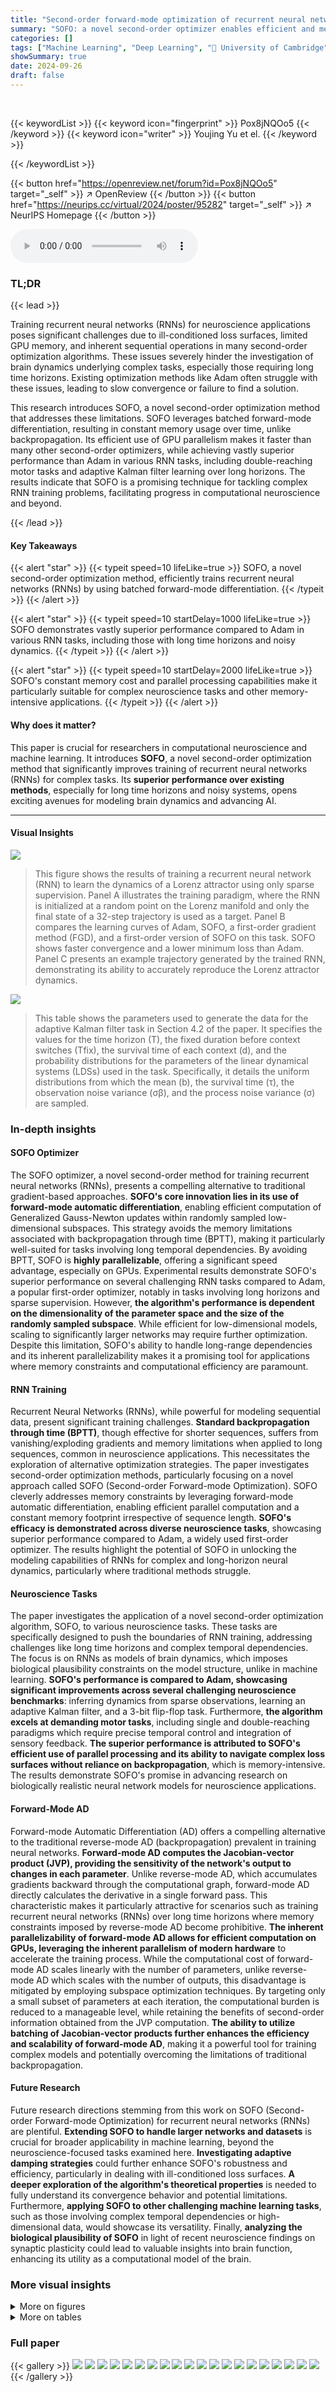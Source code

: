 ```yaml
---
title: "Second-order forward-mode optimization of recurrent neural networks for neuroscience"
summary: "SOFO: a novel second-order optimizer enables efficient and memory-friendly RNN training for neuroscience tasks, surpassing Adam's performance, especially on long time horizons."
categories: []
tags: ["Machine Learning", "Deep Learning", "🏢 University of Cambridge",]
showSummary: true
date: 2024-09-26
draft: false
---
```


<br>

{{< keywordList >}}
{{< keyword icon="fingerprint" >}} Pox8jNQOo5 {{< /keyword >}}
{{< keyword icon="writer" >}} Youjing Yu et el. {{< /keyword >}}
 
{{< /keywordList >}}

{{< button href="https://openreview.net/forum?id=Pox8jNQOo5" target="_self" >}}
↗ OpenReview
{{< /button >}}
{{< button href="https://neurips.cc/virtual/2024/poster/95282" target="_self" >}}
↗ NeurIPS Homepage
{{< /button >}}


<audio controls>
    <source src="https://ai-paper-reviewer.com/Pox8jNQOo5/podcast.wav" type="audio/wav">
    Your browser does not support the audio element.
</audio>


### TL;DR


{{< lead >}}

Training recurrent neural networks (RNNs) for neuroscience applications poses significant challenges due to ill-conditioned loss surfaces, limited GPU memory, and inherent sequential operations in many second-order optimization algorithms.  These issues severely hinder the investigation of brain dynamics underlying complex tasks, especially those requiring long time horizons. Existing optimization methods like Adam often struggle with these issues, leading to slow convergence or failure to find a solution. 

This research introduces SOFO, a novel second-order optimization method that addresses these limitations. SOFO leverages batched forward-mode differentiation, resulting in constant memory usage over time, unlike backpropagation.  Its efficient use of GPU parallelism makes it faster than many other second-order optimizers, while achieving vastly superior performance than Adam in various RNN tasks, including double-reaching motor tasks and adaptive Kalman filter learning over long horizons. The results indicate that SOFO is a promising technique for tackling complex RNN training problems, facilitating progress in computational neuroscience and beyond.

{{< /lead >}}


#### Key Takeaways

{{< alert "star" >}}
{{< typeit speed=10 lifeLike=true >}} SOFO, a novel second-order optimization method, efficiently trains recurrent neural networks (RNNs) by using batched forward-mode differentiation. {{< /typeit >}}
{{< /alert >}}

{{< alert "star" >}}
{{< typeit speed=10 startDelay=1000 lifeLike=true >}} SOFO demonstrates vastly superior performance compared to Adam in various RNN tasks, including those with long time horizons and noisy dynamics. {{< /typeit >}}
{{< /alert >}}

{{< alert "star" >}}
{{< typeit speed=10 startDelay=2000 lifeLike=true >}} SOFO's constant memory cost and parallel processing capabilities make it particularly suitable for complex neuroscience tasks and other memory-intensive applications. {{< /typeit >}}
{{< /alert >}}

#### Why does it matter?
This paper is crucial for researchers in computational neuroscience and machine learning.  It introduces **SOFO**, a novel second-order optimization method that significantly improves training of recurrent neural networks (RNNs) for complex tasks. Its **superior performance over existing methods**, especially for long time horizons and noisy systems, opens exciting avenues for modeling brain dynamics and advancing AI.

------
#### Visual Insights



![](https://ai-paper-reviewer.com/Pox8jNQOo5/figures_5_1.jpg)

> This figure shows the results of training a recurrent neural network (RNN) to learn the dynamics of a Lorenz attractor using only sparse supervision. Panel A illustrates the training paradigm, where the RNN is initialized at a random point on the Lorenz manifold and only the final state of a 32-step trajectory is used as a target. Panel B compares the learning curves of Adam, SOFO, a first-order gradient method (FGD), and a first-order version of SOFO on this task. SOFO shows faster convergence and a lower minimum loss than Adam. Panel C presents an example trajectory generated by the trained RNN, demonstrating its ability to accurately reproduce the Lorenz attractor dynamics.





![](https://ai-paper-reviewer.com/Pox8jNQOo5/tables_17_1.jpg)

> This table shows the parameters used to generate the data for the adaptive Kalman filter task in Section 4.2 of the paper.  It specifies the values for the time horizon (T), the fixed duration before context switches (Tfix), the survival time of each context (d), and the probability distributions for the parameters of the linear dynamical systems (LDSs) used in the task. Specifically, it details the uniform distributions from which the mean (b), the survival time (τ), the observation noise variance (σβ), and the process noise variance (σ) are sampled.





### In-depth insights


#### SOFO Optimizer
The SOFO optimizer, a novel second-order method for training recurrent neural networks (RNNs), presents a compelling alternative to traditional gradient-based approaches.  **SOFO's core innovation lies in its use of forward-mode automatic differentiation**, enabling efficient computation of Generalized Gauss-Newton updates within randomly sampled low-dimensional subspaces. This strategy avoids the memory limitations associated with backpropagation through time (BPTT), making it particularly well-suited for tasks involving long temporal dependencies. By avoiding BPTT, SOFO is **highly parallelizable**, offering a significant speed advantage, especially on GPUs.  Experimental results demonstrate SOFO's superior performance on several challenging RNN tasks compared to Adam, a popular first-order optimizer, notably in tasks involving long horizons and sparse supervision.  However, **the algorithm's performance is dependent on the dimensionality of the parameter space and the size of the randomly sampled subspace**.  While efficient for low-dimensional models, scaling to significantly larger networks may require further optimization.  Despite this limitation, SOFO's ability to handle long-range dependencies and its inherent parallelizability makes it a promising tool for applications where memory constraints and computational efficiency are paramount.

#### RNN Training
Recurrent Neural Networks (RNNs), while powerful for modeling sequential data, present significant training challenges.  **Standard backpropagation through time (BPTT)**, though effective for shorter sequences, suffers from vanishing/exploding gradients and memory limitations when applied to long sequences, common in neuroscience applications.  This necessitates the exploration of alternative optimization strategies. The paper investigates second-order optimization methods, particularly focusing on a novel approach called SOFO (Second-order Forward-mode Optimization). SOFO cleverly addresses memory constraints by leveraging forward-mode automatic differentiation, enabling efficient parallel computation and a constant memory footprint irrespective of sequence length.  **SOFO's efficacy is demonstrated across diverse neuroscience tasks**, showcasing superior performance compared to Adam, a widely used first-order optimizer.  The results highlight the potential of SOFO in unlocking the modeling capabilities of RNNs for complex and long-horizon neural dynamics, particularly where traditional methods struggle.

#### Neuroscience Tasks
The paper investigates the application of a novel second-order optimization algorithm, SOFO, to various neuroscience tasks.  These tasks are specifically designed to push the boundaries of RNN training, addressing challenges like long time horizons and complex temporal dependencies. The focus is on RNNs as models of brain dynamics, which imposes biological plausibility constraints on the model structure, unlike in machine learning.  **SOFO's performance is compared to Adam, showcasing significant improvements across several challenging neuroscience benchmarks**:  inferring dynamics from sparse observations, learning an adaptive Kalman filter, and a 3-bit flip-flop task.  Furthermore, **the algorithm excels at demanding motor tasks**, including single and double-reaching paradigms which require precise temporal control and integration of sensory feedback.  **The superior performance is attributed to SOFO's efficient use of parallel processing and its ability to navigate complex loss surfaces without reliance on backpropagation**, which is memory-intensive.  The results demonstrate SOFO's promise in advancing research on biologically realistic neural network models for neuroscience applications.

#### Forward-Mode AD
Forward-mode Automatic Differentiation (AD) offers a compelling alternative to the traditional reverse-mode AD (backpropagation) prevalent in training neural networks.  **Forward-mode AD computes the Jacobian-vector product (JVP), providing the sensitivity of the network's output to changes in each parameter**. Unlike reverse-mode AD, which accumulates gradients backward through the computational graph, forward-mode AD directly calculates the derivative in a single forward pass. This characteristic makes it particularly attractive for scenarios such as training recurrent neural networks (RNNs) over long time horizons where memory constraints imposed by reverse-mode AD become prohibitive. **The inherent parallelizability of forward-mode AD allows for efficient computation on GPUs, leveraging the inherent parallelism of modern hardware** to accelerate the training process. While the computational cost of forward-mode AD scales linearly with the number of parameters, unlike reverse-mode AD which scales with the number of outputs, this disadvantage is mitigated by employing subspace optimization techniques. By targeting only a small subset of parameters at each iteration, the computational burden is reduced to a manageable level, while retaining the benefits of second-order information obtained from the JVP computation.  **The ability to utilize batching of Jacobian-vector products further enhances the efficiency and scalability of forward-mode AD**, making it a powerful tool for training complex models and potentially overcoming the limitations of traditional backpropagation.

#### Future Research
Future research directions stemming from this work on SOFO (Second-order Forward-mode Optimization) for recurrent neural networks (RNNs) are plentiful.  **Extending SOFO to handle larger networks and datasets** is crucial for broader applicability in machine learning, beyond the neuroscience-focused tasks examined here.  **Investigating adaptive damping strategies** could further enhance SOFO's robustness and efficiency, particularly in dealing with ill-conditioned loss surfaces.  **A deeper exploration of the algorithm's theoretical properties** is needed to fully understand its convergence behavior and potential limitations.  Furthermore, **applying SOFO to other challenging machine learning tasks**, such as those involving complex temporal dependencies or high-dimensional data, would showcase its versatility.  Finally, **analyzing the biological plausibility of SOFO** in light of recent neuroscience findings on synaptic plasticity could lead to valuable insights into brain function, enhancing its utility as a computational model of the brain.


### More visual insights

<details>
<summary>More on figures
</summary>


![](https://ai-paper-reviewer.com/Pox8jNQOo5/figures_6_1.jpg)

> This figure shows the results of training RNNs to perform adaptive Kalman filtering in a non-stationary environment.  Panel A illustrates the task structure, showing an RNN receiving noisy observations from a linear dynamical system (LDS) whose parameters change over time. Panel B compares the training loss curves for Adam and SOFO optimizers against baselines. Panel C shows the mean squared prediction error over time after a context switch, demonstrating that SOFO leads to faster learning and better performance.


![](https://ai-paper-reviewer.com/Pox8jNQOo5/figures_6_2.jpg)

> Figure 3 demonstrates the performance of SOFO on the 3-bit flip-flop task, comparing it against Adam and FORCE.  Panel A shows the network architecture. Panel B shows example outputs illustrating successful training with SOFO.  Panels C and D display loss curves across various network sizes, demonstrating SOFO's superior performance and ability to handle smaller networks.


![](https://ai-paper-reviewer.com/Pox8jNQOo5/figures_7_1.jpg)

> This figure shows the results of applying SOFO and Adam to a single-reach task.  Panel A provides a schematic of the experimental setup, illustrating a recurrent neural network controlling a simulated two-jointed arm.  Panel B displays learning curves, demonstrating that SOFO converges significantly faster than Adam. Panel C shows the wall-clock time per iteration, highlighting SOFO's efficiency. Panels D-F present example data from a successful SOFO training run: (D) shows single-neuron peristimulus time histograms (PSTHs) for eight different reach conditions. (E) displays single-trial hand trajectories, and (F) shows the shoulder torques during a single trial.  Gray shaded areas in (D) and (F) indicate the preparation phase, while the reach phase is marked in (E).


![](https://ai-paper-reviewer.com/Pox8jNQOo5/figures_8_1.jpg)

> This figure demonstrates the results of applying SOFO and Adam to a memory-guided double-reaching task. Panel A shows a schematic of the task setup, where a robotic arm must reach two targets in sequence after a preparation period. Panel B presents the training curves showing SOFO's superior performance over Adam. Panel C shows example hand trajectories generated by both optimizers highlighting SOFO's better accuracy and smoother movements. Finally, panel D displays shoulder torques to illustrate the difference in motor control strategies.


![](https://ai-paper-reviewer.com/Pox8jNQOo5/figures_9_1.jpg)

> This figure shows the results of an experiment comparing the memory usage and wall-clock time per iteration of the Adam and SOFO optimizers. The experiment used the Kalman filter task from Section 4.2 of the paper with different time horizons (T). The figure shows that the SOFO optimizer is more memory-efficient than Adam and has comparable wall-clock time per iteration.


![](https://ai-paper-reviewer.com/Pox8jNQOo5/figures_13_1.jpg)

> Figure 7 shows the results of a one-shot classification task. Panel A illustrates the task structure, which involves a learning phase where the network is exposed to a set of three input/output pairs, followed by an exploitation phase where the network is tested on three new inputs. Panel B displays the learning curve of one-shot classification accuracy for both Adam and SOFO optimizers during training, demonstrating SOFO's superior performance.


![](https://ai-paper-reviewer.com/Pox8jNQOo5/figures_15_1.jpg)

> This figure shows the training and testing performance of Adam and SOFO optimizers on the MNIST classification task.  Different lines represent SOFO with varying numbers of tangents (K), expressed as a percentage of the total number of parameters (P).  The plots show training and testing loss, as well as training and testing accuracy over 200 training iterations.  The figure demonstrates that SOFO, even with a relatively small number of tangents, can achieve comparable or better performance than Adam on this classification task.


![](https://ai-paper-reviewer.com/Pox8jNQOo5/figures_16_1.jpg)

> The figure shows the training and test performance of Adam and SOFO on the MNIST classification task with different numbers of tangents K.  The left two panels display training and test loss, while the right two panels show training and test accuracy.  The results show that SOFO outperforms Adam, particularly as the number of tangents (K) increases. The K/P ratio (number of tangents K to total parameter count P) is also shown in the legend, indicating the fraction of parameters updated at each step. This experiment demonstrates the impact of the number of tangents on the performance of SOFO.


</details>




<details>
<summary>More on tables
</summary>


![](https://ai-paper-reviewer.com/Pox8jNQOo5/tables_20_1.jpg)
> This table shows the hyperparameter settings used for the Adam optimizer across different tasks in the paper.  It lists the batch size and learning rate (η) used for each task. The learning rate is a crucial hyperparameter that controls the step size during the optimization process.

![](https://ai-paper-reviewer.com/Pox8jNQOo5/tables_20_2.jpg)
> This table shows the ranges of hyperparameter values explored for the Adam optimizer across various tasks in the paper.  The hyperparameters include the batch size and the learning rate (η). The table provides the ranges tested for each task, allowing for a better understanding of the parameter search space explored during the experiments.

![](https://ai-paper-reviewer.com/Pox8jNQOo5/tables_20_3.jpg)
> This table presents the hyperparameters used for the SOFO optimizer in various experiments presented in the paper.  It shows the batch size, the number of tangents (K), the ratio of K to the total number of parameters (K/P), the learning rate (η), and the relative damping parameter (λ).  Note that for some experiments, a range of K values were tested, hence the empty entries.

![](https://ai-paper-reviewer.com/Pox8jNQOo5/tables_20_4.jpg)
> This table shows the ranges of hyperparameters used in the experiments for the SOFO optimizer.  The hyperparameters include batch size, the number of tangents (K), the learning rate (η), and the relative damping parameter (λ).  Each row represents a different task used in the experiments, showing the range of values explored for each hyperparameter in that specific task.  The table is crucial for understanding the range of parameter settings used to find the optimal configurations for SOFO across various experiments.

![](https://ai-paper-reviewer.com/Pox8jNQOo5/tables_21_1.jpg)
> This table shows the hyperparameters used for three different optimizers: FGD, first-order SOFO, and batched FORCE.  It indicates the batch size, the number of tangents (K, relevant only to SOFO), the learning rate (η), the range of learning rates explored during hyperparameter search, and the range of α values (only for batched FORCE).  The optimizers are applied to two different tasks: the Lorenz task and the 3-bit flip-flop task. The table helps clarify the settings used in the experiments for each optimizer and task.

</details>




### Full paper

{{< gallery >}}
<img src="https://ai-paper-reviewer.com/Pox8jNQOo5/1.png" class="grid-w50 md:grid-w33 xl:grid-w25" />
<img src="https://ai-paper-reviewer.com/Pox8jNQOo5/2.png" class="grid-w50 md:grid-w33 xl:grid-w25" />
<img src="https://ai-paper-reviewer.com/Pox8jNQOo5/3.png" class="grid-w50 md:grid-w33 xl:grid-w25" />
<img src="https://ai-paper-reviewer.com/Pox8jNQOo5/4.png" class="grid-w50 md:grid-w33 xl:grid-w25" />
<img src="https://ai-paper-reviewer.com/Pox8jNQOo5/5.png" class="grid-w50 md:grid-w33 xl:grid-w25" />
<img src="https://ai-paper-reviewer.com/Pox8jNQOo5/6.png" class="grid-w50 md:grid-w33 xl:grid-w25" />
<img src="https://ai-paper-reviewer.com/Pox8jNQOo5/7.png" class="grid-w50 md:grid-w33 xl:grid-w25" />
<img src="https://ai-paper-reviewer.com/Pox8jNQOo5/8.png" class="grid-w50 md:grid-w33 xl:grid-w25" />
<img src="https://ai-paper-reviewer.com/Pox8jNQOo5/9.png" class="grid-w50 md:grid-w33 xl:grid-w25" />
<img src="https://ai-paper-reviewer.com/Pox8jNQOo5/10.png" class="grid-w50 md:grid-w33 xl:grid-w25" />
<img src="https://ai-paper-reviewer.com/Pox8jNQOo5/11.png" class="grid-w50 md:grid-w33 xl:grid-w25" />
<img src="https://ai-paper-reviewer.com/Pox8jNQOo5/12.png" class="grid-w50 md:grid-w33 xl:grid-w25" />
<img src="https://ai-paper-reviewer.com/Pox8jNQOo5/13.png" class="grid-w50 md:grid-w33 xl:grid-w25" />
<img src="https://ai-paper-reviewer.com/Pox8jNQOo5/14.png" class="grid-w50 md:grid-w33 xl:grid-w25" />
<img src="https://ai-paper-reviewer.com/Pox8jNQOo5/15.png" class="grid-w50 md:grid-w33 xl:grid-w25" />
<img src="https://ai-paper-reviewer.com/Pox8jNQOo5/16.png" class="grid-w50 md:grid-w33 xl:grid-w25" />
<img src="https://ai-paper-reviewer.com/Pox8jNQOo5/17.png" class="grid-w50 md:grid-w33 xl:grid-w25" />
<img src="https://ai-paper-reviewer.com/Pox8jNQOo5/18.png" class="grid-w50 md:grid-w33 xl:grid-w25" />
<img src="https://ai-paper-reviewer.com/Pox8jNQOo5/19.png" class="grid-w50 md:grid-w33 xl:grid-w25" />
<img src="https://ai-paper-reviewer.com/Pox8jNQOo5/20.png" class="grid-w50 md:grid-w33 xl:grid-w25" />
{{< /gallery >}}
